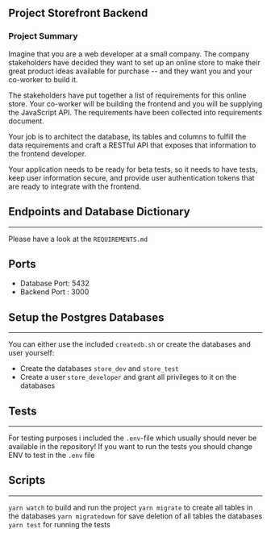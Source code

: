 ## **Project Storefront Backend** 

### Project Summary
Imagine that you are a web developer at a small company. The company stakeholders have decided they want to set up an online store to make their great product ideas available for purchase -- and they want you and your co-worker to build it.

The stakeholders have put together a list of requirements for this online store. Your co-worker will be building the frontend and you will be supplying the JavaScript API. The requirements have been collected into requirements document.

Your job is to architect the database, its tables and columns to fulfill the data requirements and craft a RESTful API that exposes that information to the frontend developer.

Your application needs to be ready for beta tests, so it needs to have tests, keep user information secure, and provide user authentication tokens that are ready to integrate with the frontend.

## **Endpoints and Database Dictionary** 
---
Please have a look at the `REQUIREMENTS.md`

## **Ports**
- Database Port: 5432
- Backend Port : 3000 

## **Setup the Postgres Databases** 
---
You can either use the included `createdb.sh` or create the databases and user yourself:
- Create the databases `store_dev` and `store_test`
- Create a user `store_developer` and grant all privileges to it on the databases

## **Tests**
---
For testing purposes i included the `.env`-file which usually should never be available in the repository!
If you want to run the tests you should change ENV to test in the `.env` file

## **Scripts**
---
`yarn watch`  to build and run the project
`yarn migrate` to create all tables in the databases
`yarn migratedown` for save deletion of all tables the databases
`yarn test` for running the tests
